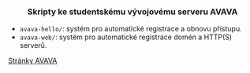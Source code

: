 <h3 align=center>Skripty ke studentskému vývojovému serveru AVAVA</h3>

 - `avava-hello/`: systém pro automatické registrace a obnovu přístupu.
 - `avava-web/`: systém pro automatické registrace domén a HTTP(S) serverů.

[Stránky AVAVA](https://avava.gyarab.cz/)
